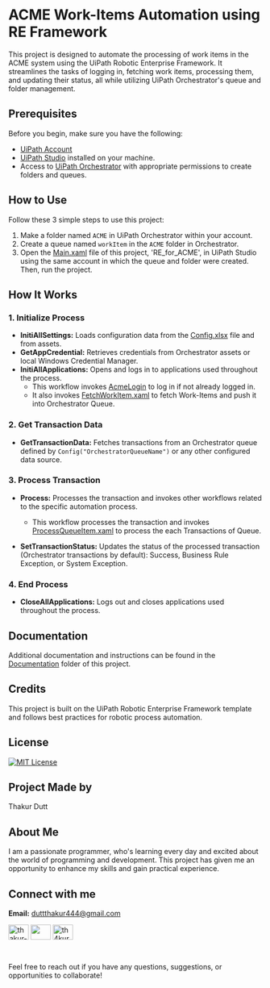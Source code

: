 # ACME Work-Items Automation using RE Framework

This project is designed to automate the processing of work items in the ACME system using the UiPath Robotic Enterprise Framework. It streamlines the tasks of logging in, fetching work items, processing them, and updating their status, all while utilizing UiPath Orchestrator's queue and folder management.

## Prerequisites

Before you begin, make sure you have the following:

- [UiPath Account](https://cloud.uipath.com/portal_/cloudrpa)
- [UiPath Studio](https://download.uipath.com/UiPathStudioCommunity.msi) installed on your machine.
- Access to [UiPath Orchestrator](https://www.uipath.com/platform-trial) with appropriate permissions to create folders and queues.



## How to Use

Follow these 3 simple steps to use this project:

1. Make a folder named `ACME` in UiPath Orchestrator within your account.
2. Create a queue named `workItem` in the `ACME` folder in Orchestrator.
3. Open the [Main.xaml](Main.xaml) file of this project, 'RE_for_ACME', in UiPath Studio using the same account in which the queue and folder were created. Then, run the project.



## How It Works

### 1. Initialize Process

- **InitiAllSettings:** Loads configuration data from the [Config.xlsx](Data/Config.xlsx) file and from assets.
- **GetAppCredential:** Retrieves credentials from Orchestrator assets or local Windows Credential Manager.
- **InitiAllApplications:** Opens and logs in to applications used throughout the process.
  - This workflow invokes [AcmeLogin](Framework/Custom/AcmeLogin.xamlAcmeLogin.xaml) to log in if not already logged in. 
  - It also invokes [FetchWorkItem.xaml](Framework/Custom/FetchWorkItems.xaml) to fetch Work-Items and push it into Orchestrator Queue.

### 2. Get Transaction Data

- **GetTransactionData:** Fetches transactions from an Orchestrator queue defined by `Config("OrchestratorQueueName")` or any other configured data source.

### 3. Process Transaction

- **Process:** Processes the transaction and invokes other workflows related to the specific automation process.
    - This workflow processes the transaction and invokes [ProcessQueueItem.xaml](Framework/Custom/ProcessQueueTransactions.xaml) to process the each Transactions of Queue.

- **SetTransactionStatus:** Updates the status of the processed transaction (Orchestrator transactions by default): Success, Business Rule Exception, or System Exception.

### 4. End Process

- **CloseAllApplications:** Logs out and closes applications used throughout the process.




## Documentation

Additional documentation and instructions can be found in the [Documentation](Documentation) folder of this project.



## Credits

This project is built on the UiPath Robotic Enterprise Framework template and follows best practices for robotic process automation.

## License

[![MIT License](https://img.shields.io/badge/License-MIT-red.svg)](LICENSE.txt)



## Project Made by

Thakur Dutt

## About Me

I am a passionate programmer, who's learning every day and excited about the world of programming and development. This project has given me an opportunity to enhance my skills and gain practical experience.

## Connect with me

**Email:** duttthakur444@gmail.com

<p align="left">

<a href="https://linkedin.com/in/thakur-dutt-179b79155" target="blank"><img align="center" src="https://raw.githubusercontent.com/rahuldkjain/github-profile-readme-generator/master/src/images/icons/Social/linked-in-alt.svg" alt="thakur-dutt-179b79155" height="30" width="40" /></a>
<a href="https://github.com/heythakur" target="blank"><img align="center" src="https://rawcdn.githack.com/rahuldkjain/github-profile-readme-generator/888aff31e1d26dd2a6acf6afebbc34970aeb0118/src/images/icons/Social/github.svg" height="30" width="40" /></a>
<a href="https://twitter.com/th4kurdutt" target="blank"><img align="center" src="https://raw.githubusercontent.com/rahuldkjain/github-profile-readme-generator/master/src/images/icons/Social/twitter.svg" alt="th4kurdutt" height="30" width="40" /></a>
</p>
<br>

Feel free to reach out if you have any questions, suggestions, or opportunities to collaborate!
